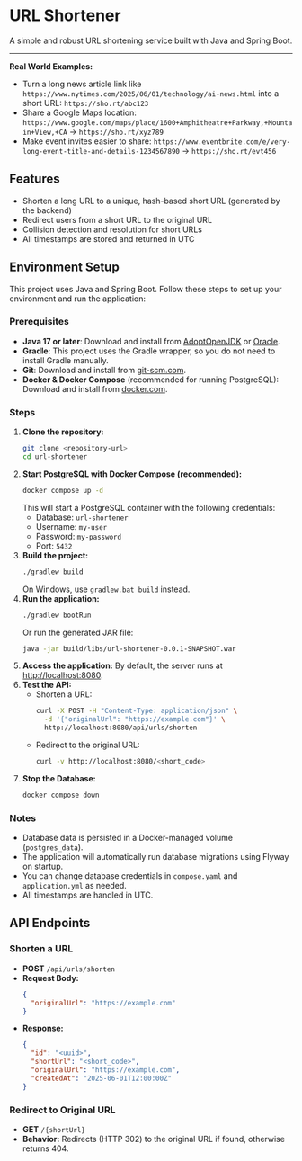 # URL Shortener

A simple and robust URL shortening service built with Java and Spring Boot.

---

**Real World Examples:**
- Turn a long news article link like `https://www.nytimes.com/2025/06/01/technology/ai-news.html` into a short URL: `https://sho.rt/abc123`
- Share a Google Maps location: `https://www.google.com/maps/place/1600+Amphitheatre+Parkway,+Mountain+View,+CA` → `https://sho.rt/xyz789`
- Make event invites easier to share: `https://www.eventbrite.com/e/very-long-event-title-and-details-1234567890` → `https://sho.rt/evt456`

## Features
- Shorten a long URL to a unique, hash-based short URL (generated by the backend)
- Redirect users from a short URL to the original URL
- Collision detection and resolution for short URLs
- All timestamps are stored and returned in UTC

## Environment Setup

This project uses Java and Spring Boot. Follow these steps to set up your environment and run the application:

### Prerequisites
- **Java 17 or later**: Download and install from [AdoptOpenJDK](https://adoptium.net/) or [Oracle](https://www.oracle.com/java/technologies/downloads/).
- **Gradle**: This project uses the Gradle wrapper, so you do not need to install Gradle manually.
- **Git**: Download and install from [git-scm.com](https://git-scm.com/).
- **Docker & Docker Compose** (recommended for running PostgreSQL): Download and install from [docker.com](https://www.docker.com/).

### Steps
1. **Clone the repository:**
   ```sh
   git clone <repository-url>
   cd url-shortener
   ```
2. **Start PostgreSQL with Docker Compose (recommended):**
   ```sh
   docker compose up -d
   ```
   This will start a PostgreSQL container with the following credentials:
   - Database: `url-shortener`
   - Username: `my-user`
   - Password: `my-password`
   - Port: `5432`
3. **Build the project:**
   ```sh
   ./gradlew build
   ```
   On Windows, use `gradlew.bat build` instead.
4. **Run the application:**
   ```sh
   ./gradlew bootRun
   ```
   Or run the generated JAR file:
   ```sh
   java -jar build/libs/url-shortener-0.0.1-SNAPSHOT.war
   ```
5. **Access the application:**
   By default, the server runs at [http://localhost:8080](http://localhost:8080).
6. **Test the API:**
   - Shorten a URL:
     ```sh
     curl -X POST -H "Content-Type: application/json" \
       -d '{"originalUrl": "https://example.com"}' \
       http://localhost:8080/api/urls/shorten
     ```
   - Redirect to the original URL:
     ```sh
     curl -v http://localhost:8080/<short_code>
     ```
7. **Stop the Database:**
   ```sh
   docker compose down
   ```

### Notes
- Database data is persisted in a Docker-managed volume (`postgres_data`).
- The application will automatically run database migrations using Flyway on startup.
- You can change database credentials in `compose.yaml` and `application.yml` as needed.
- All timestamps are handled in UTC.

## API Endpoints

### Shorten a URL
- **POST** `/api/urls/shorten`
- **Request Body:**
  ```json
  {
    "originalUrl": "https://example.com"
  }
  ```
- **Response:**
  ```json
  {
    "id": "<uuid>",
    "shortUrl": "<short_code>",
    "originalUrl": "https://example.com",
    "createdAt": "2025-06-01T12:00:00Z"
  }
  ```

### Redirect to Original URL
- **GET** `/{shortUrl}`
- **Behavior:** Redirects (HTTP 302) to the original URL if found, otherwise returns 404.


